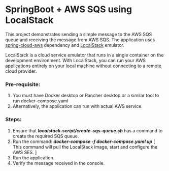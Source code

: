 # SpringBoot + AWS SQS using LocalStack

This project demonstrates sending a simple message to the AWS SQS queue and receiving the message from AWS SQS. The application uses <a href="https://docs.awspring.io/spring-cloud-aws/docs/3.3.0-M1/reference/html/index.html">spring-cloud-aws</a> dependency and <a href="https://docs.localstack.cloud/overview/">LocalStack</a> emulator.

LocalStack is a cloud service emulator that runs in a single container on the development environment. With LocalStack, you can run your AWS applications entirely on your local machine without connecting to a remote cloud provider.

### Pre-requisite:
1. You must have Docker desktop or Rancher desktop or a similar tool to run docker-compose.yaml
2. Alternatively, the application can run with actual AWS service.


### Steps:
1. Ensure that <b><i>localstack-script/create-sqs-queue.sh</i></b> has a command to create the required SQS queue. 
2. Run the command: <b><i>docker-compose -f docker-compose.yaml up</i></b> [ This command will pull the LocalStack image, start and configure the AWS SES. ]
3. Run the application.
4. Verify the message received in the console.
